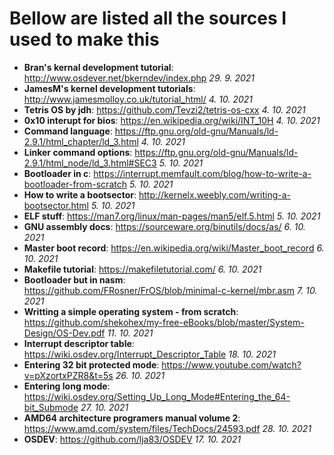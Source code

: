
# Bellow are listed all the sources I used to make this

 - **Bran's kernal development tutorial**: http://www.osdever.net/bkerndev/index.php *29. 9. 2021*
 - **JamesM's kernel development tutorials**: http://www.jamesmolloy.co.uk/tutorial_html/ *4. 10. 2021*
 - **Tetris OS by jdh**: https://github.com/Tevzi2/tetris-os-cxx *4. 10. 2021*
 - **0x10 interupt for bios**: https://en.wikipedia.org/wiki/INT_10H *4. 10. 2021*
 - **Command language**: https://ftp.gnu.org/old-gnu/Manuals/ld-2.9.1/html_chapter/ld_3.html *4. 10. 2021*
 - **Linker command options**: https://ftp.gnu.org/old-gnu/Manuals/ld-2.9.1/html_node/ld_3.html#SEC3 *5. 10. 2021*
 - **Bootloader in c**: https://interrupt.memfault.com/blog/how-to-write-a-bootloader-from-scratch *5. 10. 2021*
 - **How to write a bootsector**: http://kernelx.weebly.com/writing-a-bootsector.html *5. 10. 2021*
 - **ELF stuff**: https://man7.org/linux/man-pages/man5/elf.5.html *5. 10. 2021*
 - **GNU assembly docs**: https://sourceware.org/binutils/docs/as/ *6. 10. 2021*
 - **Master boot record**: https://en.wikipedia.org/wiki/Master_boot_record *6. 10. 2021*
 - **Makefile tutorial**: https://makefiletutorial.com/ *6. 10. 2021*
 - **Bootloader but in nasm**: https://github.com/FRosner/FrOS/blob/minimal-c-kernel/mbr.asm *7. 10. 2021*
 - **Writting a simple operating system - from scratch**: https://github.com/shekohex/my-free-eBooks/blob/master/System-Design/OS-Dev.pdf *11. 10. 2021*
 - **Interrupt descriptor table**: https://wiki.osdev.org/Interrupt_Descriptor_Table *18. 10. 2021*
 - **Entering 32 bit protected mode**: https://www.youtube.com/watch?v=pXzortxPZR8&t=5s *26. 10. 2021*
 - **Entering long mode**: https://wiki.osdev.org/Setting_Up_Long_Mode#Entering_the_64-bit_Submode *27. 10. 2021*
 - **AMD64 architecture programers manual volume 2**: https://www.amd.com/system/files/TechDocs/24593.pdf *28. 10. 2021*
 - **OSDEV**: https://github.com/lja83/OSDEV *17. 10. 2021*